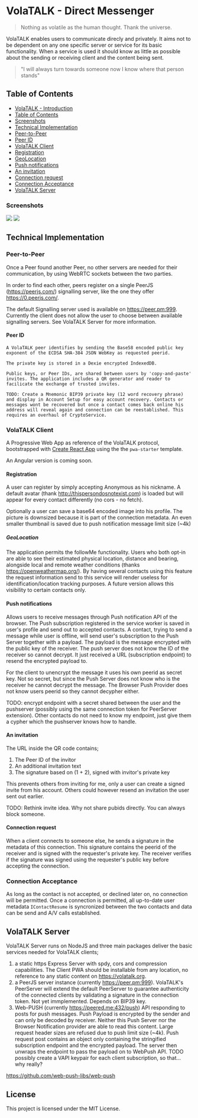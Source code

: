 # VolaTALK - Direct Messenger

> Nothing as volatile as the human thought. Thank the universe.

VolaTALK enables users to communicate direcly and privately. It aims not to be dependent on any one specific server or service for its basic functionality. When a service is used it should know as little as possible about the sending or receiving client and the content being sent.

> "I will always turn towards someone now I know where that person stands"

## Table of Contents

- [VolaTALK - Introduction](#volatalk---direct-messenger)
- [Table of Contents](#table-of-contents)
- [Screenshots](#screenshots)
- [Technical Implementation](#technical-implementation)
- [Peer-to-Peer](#peer-to-peer)
- [Peer ID](#peer-id)
- [VolaTALK Client](#volatalk-client)
- [Registration](#registration)
- [GeoLocation](#geolocation)
- [Push notifications](#push-notifications)
- [An invitation](#an-invitation)
- [Connection request](#connection-request)
- [Connection Acceptance](#connection-acceptance)
- [VolaTALK Server](#volatalk-server)

### Screenshots

<img src="https://github.com/bosskabouter/volatalk/blob/44db4f7c438258ccbdd35e5c5f30f3b07b4df637/client/public/screenshots/Messages.png" size="70%"/>

<img src="https://github.com/bosskabouter/volatalk/blob/44db4f7c438258ccbdd35e5c5f30f3b07b4df637/client/public/screenshots/contacts.png" size="50%"/>

## Technical Implementation

### Peer-to-Peer

Once a Peer found another Peer, no other servers are needed for their communication, by using WebRTC sockets between the two parties.

In order to find each other, peers register on a single PeerJS (https://peerjs.com/) signalling server, like the one they offer https://0.peerjs.com/.

The default Signalling server used is available on https://peer.pm:999. Currently the client does not allow the user to choose between available signalling servers. See VolaTALK Server for more information.

#### Peer ID

    A VolaTALK peer identifies by sending the Base58 encoded public key exponent of the ECDSA SHA-384 JSON WebKey as requested peerid.

    The private key is stored in a Dexie encrypted IndexedDB.

    Public keys, or Peer IDs, are shared between users by 'copy-and-paste' invites. The application includes a QR generator and reader to facilicate the exchange of trusted invites.

    TODO: Create a Mnemonic BIP39 private key (12 word recovery phrase) and display in Account Setup for easy account recovery. Contacts or messages wont be recovered but once a contact comes back online his address will reveal again and connection can be reestablished. This requires an overhaul of CryptoService.

### VolaTALK Client

A Progressive Web App as reference of the VolaTALK protocol, bootstrapped with [Create React App](https://github.com/facebookincubator/create-react-app) using the the `pwa-starter` template.

An Angular version is coming soon.

#### Registration

A user can register by simply accepting Anonymous as his nickname. A default avatar (thank http://thispersondosnotexist.com) is loaded but will appear for every contact differently (no cors - no fetch).

Optionally a user can save a base64 encoded image into his profile. The picture is downsized because it is part of the connection metadata. An even smaller thumbnail is saved due to push notification message limit size (~4k)

##### GeoLocation

The application permits the followMe functionality. Users who both opt-in are able to see their estimated physical location, distance and bearing, alongside local and remote weather conditions (thanks https://openweathermap.org/). By having several contacts using this feature the request information send to this service will render useless for identification/location tracking purposes. A future version allows this visibility to certain contacts only.

#### Push notifications

Allows users to receive messages through Push notification API of the browser. The Push subscription registered in the service worker is saved in user's profile and send out to accepted contacts. A contact, trying to send a message while user is offline, will send user's subscription to the Push Server together with a payload. The payload is the message encrypted with the public key of the receiver. The push server does not know the ID of the receiver so cannot decrypt. It just received a URL (subscription endpoint) to resend the encrypted payload to.

For the client to unencrypt the message it uses his own peerid as secret key. Not so secret, but since the Push Server does not know who is the receiver he cannot decrypt the message. The Browser Push Provider does not know users peerid so they cannot decypher either.

TODO: encrypt endpoint with a secret shared between the user and the pushserver (possibly using the same connection token for PeerServer extension). Other contacts do not need to know my endpoint, just give them a cypher which the pushserver knows how to handle.

#### An invitation

The URL inside the QR code contains;

1. The Peer ID of the invitor
2. An additional invitation text
3. The signature based on (1 + 2), signed with invitor's private key

This prevents others from inviting for me, only a user can create a signed invite from his account. Others could however resend an invitation the user sent out earlier.

TODO: Rethink invite idea. Why not share pubids directly. You can always block someone.

#### Connection request

When a client connects to someone else, he sends a signature in the metadata of this connection. This signature contains the peerid of the receiver and is signed with the requester's private key. The receiver verifies if the signature was signed using the requester's public key before accepting the connection.

### Connection Acceptance

As long as the contact is not accepted, or declined later on, no connection will be permitted. Once a connection is permitted, all up-to-date user metadata `IContactResume` is syncronized between the two contacts and data can be send and A/V calls established.

## VolaTALK Server

VolaTALK Server runs on NodeJS and three main packages deliver the basic services needed for VolaTALK clients;

1. a static https Express Server with spdy, cors and compression capabilities. The Client PWA should be installable from any location, no reference to any static content on https://volatalk.org.
2. a PeerJS server instance (currently https://peer.pm:999). VolaTALK's PeerServer will extend the default PeerServer to guarantee authenticity of the connected clients by validating a signature in the connection token. Not yet immplemented. Depends on BIP39 key.
3. Web-PUSH (currently https://peered.me:432/push) API responding to posts for push messages. Push Payload is encrypted by the sender and can only be decoded by receiver. Neither this Push Server nor the Browser Notification provider are able to read this content. Large request header sizes are refused due to push limit size (~4k). Push request post contains an object only containing the stringified subscription endpoint and the encrypted payload. The server then unwraps the endpoint to pass the payload on to WebPush API. TODO possibly create a VAPI keypair for each client subscription, so that... why really?

https://github.com/web-push-libs/web-push

## License

This project is licensed under the MIT License.

